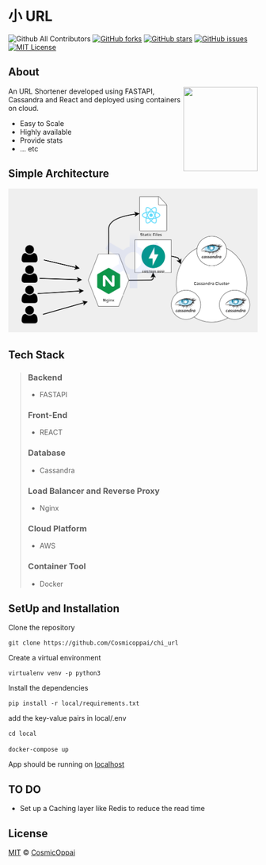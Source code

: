 # 小 URL
![Github All Contributors](https://img.shields.io/github/all-contributors/Cosmicoppai/chi_url/master?color=lightgrey)
[![GitHub forks](https://img.shields.io/github/forks/Cosmicoppai/chi_url?color=lightgrey)](https://github.com/Cosmicoppai/chi_url/network)
[![GitHub stars](https://img.shields.io/github/stars/Cosmicoppai/chi_url?color=lightgrey)](https://github.com/Cosmicoppai/chi_url/stargazers)
[![GitHub issues](https://img.shields.io/github/issues/Cosmicoppai/chi_url?color=lightgrey)](https://github.com/Cosmicoppai/chi_url/issues)
[![MIT License](https://img.shields.io/badge/license-MIT-lightgrey)](./LICENSE)

## About
<img align="right" width="150" height="170" src="static/icon.png">
 An URL Shortener developed using FASTAPI, Cassandra and React and deployed using containers on cloud.

- Easy to Scale
- Highly available
- Provide stats
- ... etc
  
## Simple Architecture
![Architecture](static/architecture.png)

## Tech Stack
> ### Backend
> * FASTAPI
> ### Front-End
> * REACT
> ### Database
> * Cassandra
> ### Load Balancer and Reverse Proxy
> * Nginx
> ### Cloud Platform
> * AWS
> ### Container Tool
> * Docker


## SetUp and Installation

Clone the repository
```
git clone https://github.com/Cosmicoppai/chi_url
```
Create a virtual environment
```
virtualenv venv -p python3
```
Install the dependencies
```
pip install -r local/requirements.txt
```
add the key-value pairs in local/.env

```
cd local

docker-compose up
```
App should be running on [localhost](localhost)

## TO DO

- Set up a Caching layer like Redis to reduce the read time

## License
[MIT](http://opensource.org/licenses/MIT) © [CosmicOppai](https://github.com/cosmicoppai)
